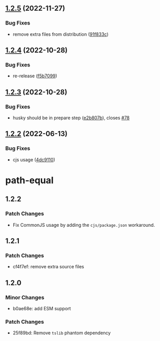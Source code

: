 ## [1.2.5](https://github.com/unional/path-equal/compare/v1.2.4...v1.2.5) (2022-11-27)


### Bug Fixes

* remove extra files from distribution ([91f833c](https://github.com/unional/path-equal/commit/91f833c345eb784c56dabd30a48a45cfa4a8d991))

## [1.2.4](https://github.com/unional/path-equal/compare/v1.2.3...v1.2.4) (2022-10-28)


### Bug Fixes

* re-release ([f5b7099](https://github.com/unional/path-equal/commit/f5b7099d016d7f7bc262304875a21bc1f1aa545c))

## [1.2.3](https://github.com/unional/path-equal/compare/v1.2.2...v1.2.3) (2022-10-28)


### Bug Fixes

* husky should be in prepare step ([e2b807b](https://github.com/unional/path-equal/commit/e2b807bebfbaa33713b25564c0662181da1bdf5c)), closes [#78](https://github.com/unional/path-equal/issues/78)

## [1.2.2](https://github.com/unional/path-equal/compare/v1.2.1...v1.2.2) (2022-06-13)


### Bug Fixes

* cjs usage ([4dc9110](https://github.com/unional/path-equal/commit/4dc9110797c8892436b7313637ae6517a75aa87c))

# path-equal

## 1.2.2

### Patch Changes

- Fix CommonJS usage by adding the `cjs/package.json` workaround.

## 1.2.1

### Patch Changes

- cf4f7ef: remove extra source files

## 1.2.0

### Minor Changes

- b0ae68e: add ESM support

### Patch Changes

- 25f89bd: Remove `tslib` phantom dependency
